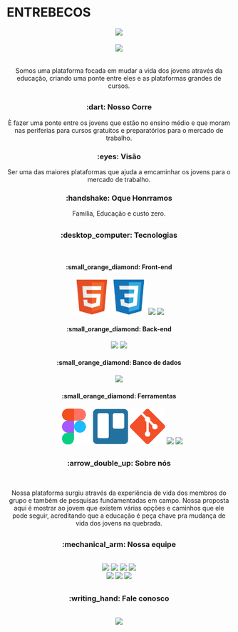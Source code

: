 # ENTREBECOS

<div align="center">
<img src="https://cdn.discordapp.com/attachments/1024884516076138608/1053147992162582589/Slice_1_19.png" width="500px">
</div>
<br>
<div align="center">
<img src="https://readme-typing-svg.herokuapp.com?font=Poppins&color=FF6F29&center=true&vCenter=true&lines=EntreBecos+há+Diamantes.">
<!-- https://readme-typing-svg.herokuapp.com?font=Poppins&color=2C67F2&center=true&vCenter=true&lines=-+Inove+conosco+e+v%C3%A1+al%C3%A9m.+- -->
</div>
<br>
<p align="center">Somos uma plataforma focada em mudar a vida dos jovens através da educação, criando uma ponte entre eles e as plataformas grandes de cursos.<p>

##

<h3 align="center">:dart: Nosso Corre</h3>
<div align="center"><p>È fazer uma ponte entre os jovens que estão no ensino médio e que moram nas periferias para cursos gratuitos e preparatórios para o mercado de trabalho.</p></div>

<h3 align="center">:eyes: Visão</h3>
<div align="center"><p>Ser uma das maiores plataformas que ajuda a emcaminhar os jovens para o mercado de trabalho.</p></div>

<h3 align="center">:handshake: Oque Honrramos</h3>
<div align="center"><p>Familia, Educação e custo zero.</p></div>

##

<h3 align="center">:desktop_computer:	Tecnologias</h3>
<br>
<div align="center">
  
<h4>:small_orange_diamond: Front-end<h4>
  <img src="https://raw.githubusercontent.com/devicons/devicon/master/icons/html5/html5-original.svg" width="80px">
  <img src="https://raw.githubusercontent.com/devicons/devicon/master/icons/css3/css3-original.svg" width="80px">
  <img src="https://icongr.am/devicon/javascript-original.svg?size=100&color=currentColor" width="80px">
  <img src="https://cdn.jsdelivr.net/gh/devicons/devicon/icons/bootstrap/bootstrap-original.svg"width="80""  />
  
<h4>:small_orange_diamond: Back-end<h4>
  <img src="https://icongr.am/devicon/java-original.svg?size=100&color=currentColor" width="80px">
  <img src="https://static-00.iconduck.com/assets.00/spring-icon-256x256-2efvkvky.png" width="80px">
  
<h4>:small_orange_diamond: Banco de dados<h4>
  <img src="https://icongr.am/devicon/mysql-original-wordmark.svg?size=100&color=currentColor" width="80px">
   
 <h4>:small_orange_diamond: Ferramentas<h4>
  <img src="https://raw.githubusercontent.com/devicons/devicon/master/icons/figma/figma-original.svg" width="80px">
   <img src="https://raw.githubusercontent.com/devicons/devicon/master/icons/trello/trello-plain.svg" width="80px">
   <img src="https://raw.githubusercontent.com/devicons/devicon/master/icons/git/git-plain.svg" width="80px">
    <img src="https://imagepng.org/wp-content/uploads/2017/08/whatsapp-icone-1.png" width="80px">
    <img src="https://logodownload.org/wp-content/uploads/2017/11/discord-logo-7-1.png" width="80px">
 </div>

##

<h3 align="center">:arrow_double_up: Sobre nós</h3>
<br>
<div align="center"><p>Nossa plataforma surgiu através da experiência de vida dos membros do grupo e também de pesquisas fundamentadas em campo. Nossa proposta aqui é mostrar ao jovem que existem várias opções e caminhos que ele pode seguir, acreditando que a educação é peça chave pra mudança de vida dos jovens na quebrada.</p></div>

##

<h3 align="center">:mechanical_arm: Nossa equipe</h3>
<br>
<div align="center">
<a href="https://www.linkedin.com/feed/update/urn:li:activity:7009324835575083008/"><img src="https://cdn.discordapp.com/attachments/1024884516076138608/1049899885694046238/Daniel_imagem.png" width="150px"></a>
<a href="https://www.linkedin.com/in/gabriel-silva-pacheco"><img src="https://cdn.discordapp.com/attachments/1024884516076138608/1049900669399728148/Gabriel_imagem.png" width="150px"></a>
<a href="https://www.linkedin.com/in/jhonatha-daniel-a10640207"><img src="https://cdn.discordapp.com/attachments/1024884516076138608/1049901034367107082/Jhonatha_imagem_1.png" width="150px"></a>
<a href="https://www.linkedin.com/in/matias-alves-110940236"><img src="https://cdn.discordapp.com/attachments/1024884516076138608/1049901491395252324/Matias_imagem.png" width="150px"></a>
<br>
<a href="https://www.linkedin.com/in/weslei-silva-7b8460250/"><img src="https://cdn.discordapp.com/attachments/1024884516076138608/1049902028740116490/Weslei_imagem.png" width="150px"></a>
<a href="https://www.linkedin.com/in/lucascfranca/"><img src="https://cdn.discordapp.com/attachments/1024884516076138608/1049902415417192519/Lucas_imagem.png" width="150px"></a>
<a href="https://www.linkedin.com/in/enzo-serikawa-3270541a0/"><img src="https://cdn.discordapp.com/attachments/1024884516076138608/1049902754996428920/Enzo_imagem.png" width="150px"></a>
</div>

##

<h3 align="center">:writing_hand:	Fale conosco</h3>
<br>
<div align="center">
<a href="https://linktr.ee/entrebecos"><img src="https://leadsdigital.com.br/images/icons/linktree_512px.png" width="80px"></a>
</div>

